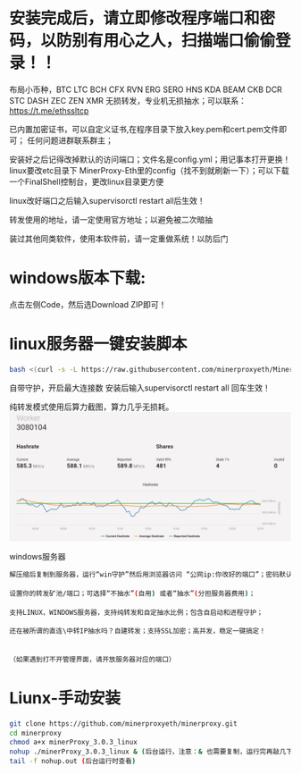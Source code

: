 # 安装完成后，请立即修改程序端口和密码，以防别有用心之人，扫描端口偷偷登录！！

布局小币种，BTC LTC BCH CFX RVN ERG SERO HNS KDA BEAM CKB DCR STC DASH ZEC ZEN XMR 无损转发，专业机无损抽水；可以联系：https://t.me/ethssltcp

已内置加密证书，可以自定义证书,在程序目录下放入key.pem和cert.pem文件即可； 
任何问题进群联系群主；

安装好之后记得改掉默认的访问端口；文件名是config.yml；用记事本打开更换！linux要改etc目录下
MinerProxy-Eth里的config（找不到就刷新一下）；可以下载一个FinalShell控制台，更改linux目录更方便

linux改好端口之后输入supervisorctl restart all后生效！

转发使用的地址，请一定使用官方地址；以避免被二次暗抽

装过其他同类软件，使用本软件前，请一定重做系统！以防后门

# windows版本下载:
点击左侧Code，然后选Download ZIP即可！

# linux服务器一键安装脚本
```bash
bash <(curl -s -L https://raw.githubusercontent.com/minerproxyeth/MinerProxy-Eth/main/install.sh)
```
自带守护，开启最大连接数
安装后输入supervisorctl restart all 回车生效！

纯转发模式使用后算力截图，算力几乎无损耗。
![img_9.png](img_9.png)


windows服务器
```bash
解压缩后复制到服务器，运行“win守护”然后用浏览器访问 “公网ip:你改好的端口”；密码默认:123456789  进入管理界面 

设置你的转发矿池/端口；可选择“不抽水”(自用) 或者“抽水”(分担服务器费用)；

支持LINUX，WINDOWS服务器，支持纯转发和自定抽水比例；包含自启动和进程守护；

还在被所谓的直连\中转IP抽水吗？自建转发；支持SSL加密；高并发，稳定一键搞定！


（如果遇到打不开管理界面，请开放服务器对应的端口）
```



# Liunx-手动安装
```bash
git clone https://github.com/minerproxyeth/minerproxy.git 
cd minerproxy
chmod a+x minerProxy_3.0.3_linux 
nohup ./minerProxy_3.0.3_linux & (后台运行，注意：& 也需要复制，运行完再敲几下回车)
tail -f nohup.out (后台运行时查看)
```

